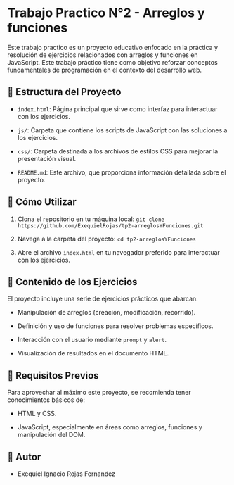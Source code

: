 # Trabajo Practico N°2 - Arreglos y funciones

Este trabajo practico es un proyecto educativo enfocado en la práctica y resolución de ejercicios relacionados con arreglos y funciones en JavaScript. Este trabajo práctico tiene como objetivo reforzar conceptos fundamentales de programación en el contexto del desarrollo web.

## 📁 Estructura del Proyecto

- `index.html`: Página principal que sirve como interfaz para interactuar con los ejercicios.

- `js/`: Carpeta que contiene los scripts de JavaScript con las soluciones a los ejercicios.

- `css/`: Carpeta destinada a los archivos de estilos CSS para mejorar la presentación visual.

- `README.md`: Este archivo, que proporciona información detallada sobre el proyecto.

## 🚀 Cómo Utilizar

1. Clona el repositorio en tu máquina local:
`git clone https://github.com/ExequielRojas/tp2-arreglosYFunciones.git`

1. Navega a la carpeta del proyecto:
`cd tp2-arreglosYFunciones`

1. Abre el archivo `index.html` en tu navegador preferido para interactuar con los ejercicios.

## 🧠 Contenido de los Ejercicios

El proyecto incluye una serie de ejercicios prácticos que abarcan:

- Manipulación de arreglos (creación, modificación, recorrido).

- Definición y uso de funciones para resolver problemas específicos.

- Interacción con el usuario mediante `prompt` y `alert`.

- Visualización de resultados en el documento HTML.

## 📌 Requisitos Previos

Para aprovechar al máximo este proyecto, se recomienda tener conocimientos básicos de:

- HTML y CSS.

- JavaScript, especialmente en áreas como arreglos, funciones y manipulación del DOM.

## 🤖 Autor

- Exequiel Ignacio Rojas Fernandez